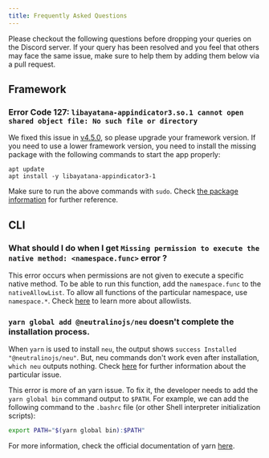 ```yaml
---
title: Frequently Asked Questions
---
```


Please checkout the following questions before dropping your queries on the Discord server. If your query has been resolved and you feel that others may face the same issue, make sure to help them by adding them below via a pull request.

## Framework

### Error Code 127: `libayatana-appindicator3.so.1 cannot open shared object file: No such file or directory`

We fixed this issue in [v4.5.0](https://github.com/neutralinojs/neutralinojs/releases/tag/v4.5.0), so please upgrade your framework version.
If you need to use a lower framework version, you need to install the missing package with the following commands to start the app properly:

```
apt update
apt install -y libayatana-appindicator3-1
```

Make sure to run the above commands with `sudo`. Check [the package information](https://ubuntu.pkgs.org/18.04/ubuntu-universe-amd64/libayatana-appindicator3-1_0.5.3-3_amd64.deb.html) for further reference.

## CLI

### What should I do when I get `Missing permission to execute the native method: <namespace.func>` error ?

This error occurs when permissions are not given to execute a specific native method. To be able to run this function, add the `namespace.func` to the `nativeAllowList`. To allow all functions of the particular namespace, use `namespace.*`. Check [here](https://neutralino.js.org/docs/configuration/neutralino.config.json/#nativeallowlist-string) to learn more about allowlists.

### `yarn global add @neutralinojs/neu` doesn't complete the installation process.

When `yarn` is used to install `neu`, the output shows `success Installed "@neutralinojs/neu"`. But, neu commands don't work even after installation, `which neu` outputs nothing. Check [here](https://github.com/neutralinojs/neutralinojs-cli/issues/64) for further information about the particular issue.

This error is more of an yarn issue. To fix it, the developer needs to add the `yarn global bin` command output to `$PATH`. For example, we can add the following command to the `.bashrc` file (or other Shell interpreter initialization scripts):

```bash
export PATH="$(yarn global bin):$PATH"
```

For more information, check the official documentation of yarn [here](https://classic.yarnpkg.com/en/docs/cli/global).
